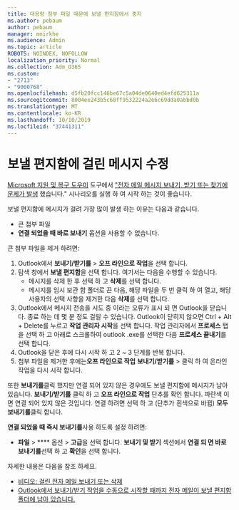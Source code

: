 ```yaml
---
title: 대용량 첨부 파일 때문에 보낼 편지함에서 중지
ms.author: pebaum
author: pebaum
manager: mnirkhe
ms.audience: Admin
ms.topic: article
ROBOTS: NOINDEX, NOFOLLOW
localization_priority: Normal
ms.collection: Adm_O365
ms.custom:
- "2713"
- "9000768"
ms.openlocfilehash: d5fb20fcc146be67c5a04de0640ed4efd625311a
ms.sourcegitcommit: 8004ee243b5c68ff9532224a2e6c69dda0abbd0b
ms.translationtype: MT
ms.contentlocale: ko-KR
ms.lasthandoff: 10/10/2019
ms.locfileid: "37441311"
---
```

# <a name="fix-messages-that-are-stuck-in-the-outbox"></a>보낼 편지함에 걸린 메시지 수정

[Microsoft 지원 및 복구 도우미](https://diagnostics.office.com/#/) 도구에서 ["전자 메일 메시지 보내기, 받기 또는 찾기에 문제가 발생](https://aka.ms/SaRA-OutlookSendReceive) 했습니다." 시나리오를 실행 하 여 시작 하는 것이 좋습니다.

보낼 편지함에 메시지가 걸려 가장 많이 발생 하는 이유는 다음과 같습니다.
- 큰 첨부 파일
- **연결 되었을 때 바로 보내기** 옵션을 사용할 수 없습니다.

큰 첨부 파일을 제거 하려면: 

1. Outlook에서 **보내기/받기를** > **오프 라인으로 작업**을 선택 합니다. 
2. 탐색 창에서 **보낼 편지함**을 선택 합니다. 여기서는 다음을 수행할 수 있습니다. 
    - 메시지를 삭제 한 후 선택 하 고 **삭제**를 선택 합니다.
    - 메시지를 임시 보관 함 폴더로 끈 다음, 해당 파일을 두 번 클릭 하 여 열고, 해당 사용자의 선택 사항을 제거한 다음 **삭제**를 선택 합니다.
3. Outlook에서 메시지 전송을 시도 중 이라는 오류가 표시 되 면 Outlook을 닫습니다. 종료 하는 데 몇 분 정도 걸릴 수 있습니다. Outlook이 닫히지 않으면 Ctrl + Alt + Delete를 누르고 **작업 관리자 시작**을 선택 합니다. 작업 관리자에서 **프로세스** 탭을 선택 하 고 아래로 스크롤하여 outlook .exe를 선택한 다음 **프로세스 끝내기**를 선택 합니다.
4. Outlook을 닫은 후에 다시 시작 하 고 2 ~ 3 단계를 반복 합니다. 
5. 첨부 파일을 제거한 후에는**오프 라인으로 작업** **보내기/받기를** > 클릭 하 여 온라인 작업을 다시 시작 합니다. 

또한 **보내기를**클릭 했지만 연결 되어 있지 않은 경우에도 보낼 편지함에 메시지가 남아 있습니다. **보내기/받기를** 클릭 하 고 **오프 라인으로 작업** 단추를 확인 합니다. 파란색 이면 연결 되어 있지 않은 것입니다. 연결 하려면 선택 하 고 (단추가 흰색으로 바뀜) **모두 보내기를**클릭 합니다.
 
**연결 되었을 때 즉시 보내기를**사용 하도록 설정 하려면:
 
- **파일** > **** 옵션 >  **고급**을 선택 합니다.
**보내기 및 받기** 섹션에서 **연결 되 면 바로 보내기를**선택 하 고 **확인**을 선택 합니다.
 
자세한 내용은 다음을 참조 하세요.
- [비디오: 걸린 전자 메일 보내기 또는 삭제](https://support.office.com/article/Video-Send-or-delete-an-email-stuck-in-your-outbox-26d5d34a-4e5f-444a-a9e8-44db04a94dec) 
- [Outlook에서 보내기/받기 작업을 수동으로 시작할 때까지 전자 메일이 보낼 편지함 폴더에 남아 있습니다.](https://support.microsoft.com/help/2797572/email-stays-in-the-outbox-folder-until-you-manually-initiate-a-send-re)
